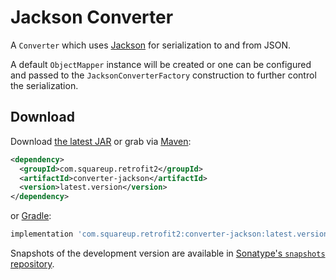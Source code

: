 Jackson Converter
=================

A `Converter` which uses [Jackson][1] for serialization to and from JSON.

A default `ObjectMapper` instance will be created or one can be configured and passed to the
`JacksonConverterFactory` construction to further control the serialization.


Download
--------

Download [the latest JAR][2] or grab via [Maven][3]:
```xml
<dependency>
  <groupId>com.squareup.retrofit2</groupId>
  <artifactId>converter-jackson</artifactId>
  <version>latest.version</version>
</dependency>
```
or [Gradle][3]:
```groovy
implementation 'com.squareup.retrofit2:converter-jackson:latest.version'
```

Snapshots of the development version are available in [Sonatype's `snapshots` repository][snap].



[1]: https://github.com/FasterXML/jackson
[2]: https://search.maven.org/remote_content?g=com.squareup.retrofit2&amp;a=converter-jackson&amp;v=LATEST
[3]: http://search.maven.org/#search%7Cga%7C1%7Cg%3A%22com.squareup.retrofit2%22%20a%3A%22converter-jackson%22
[snap]: https://oss.sonatype.org/content/repositories/snapshots/

